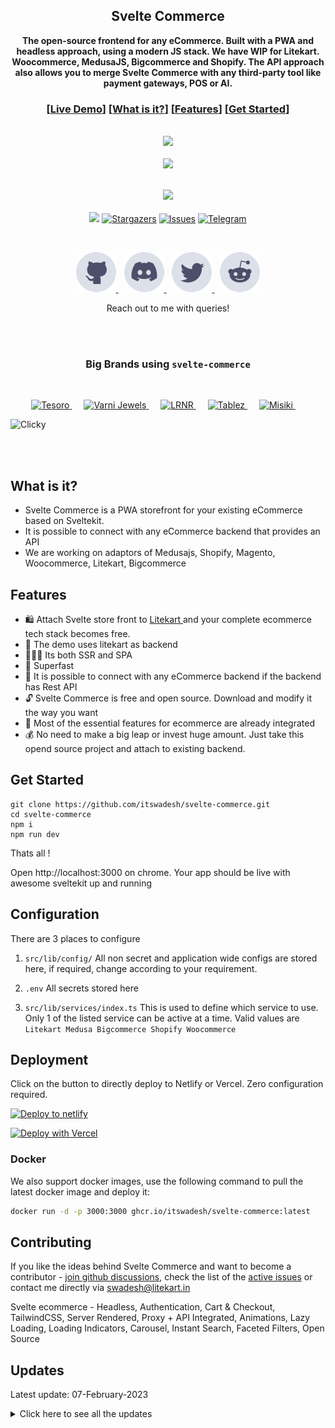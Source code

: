 <div align="center">
<h2>Svelte Commerce</h2>
</div>

<div align="center">

**The open-source frontend for any eCommerce. Built with a PWA and headless approach, using a modern JS stack. We have WIP for Litekart. Woocommerce, MedusaJS, Bigcommerce and Shopify. The API approach also allows you to merge Svelte Commerce with any third-party tool like payment gateways, POS or AI.**

</div>

<div align="center">

### [[Live Demo](https://demo.litekart.in/)] \[[What is it?](#what-is-it)] \[[Features](#features)] \[[Get Started](#get-started)]

</div>

<div align="center" width="60%" height="auto">
  <br>
    <img src="https://res.cloudinary.com/itswadesh/image/upload/v1678600224/litekart/free_for_developers_1.png">
</div>
<div align="center" width="60%" height="auto">
  <br>
    <img src=".github/svelte-commerce.gif">
</div>

<br/>

<p align="center">
  <img src="https://img.shields.io/badge/Made_With-Svelte-red.svg?style=for-the-badge&color=dc8a78&logoColor=FF3E00&labelColor=302D41&logo=svelte"><br/><br/>
  <img src="https://img.shields.io/badge/Maintained%3F-Yes-blueviolet?style=for-the-badge&color=209fb5&labelColor=5c5f77">
	<a href="https://github.com/itswadesh/svelte-commerce/stargazers" target="_blank">
		<img alt="Stargazers" src="https://img.shields.io/github/stars/itswadesh/svelte-commerce?style=for-the-badge&logo=starship&color=C9CBFF&logoColor=D9E0EE&labelColor=302D41"></a>
	<a href="https://github.com/itswadesh/svelte-commerce/issues" target="_blank">
		<img alt="Issues" src="https://img.shields.io/github/issues/itswadesh/svelte-commerce?style=for-the-badge&logo=gitbook&color=B5E8E0&logoColor=D9E0EE&labelColor=302D41"></a>
  <a href="https://t.me/itswadesh" target="_blank">
    <img alt="Telegram" src="https://img.shields.io/badge/Telegram-itswadesh-blue.svg?style=for-the-badge"></a>
</p>

<br/>
<p align="center">
  <a href="https://github.com/itswadesh/svelte-commerce/discussions/new/choose" target="_blank">
    <picture>
      <source srcset="assets/social/macchiato_github.svg" width="64" height="64" alt="Github Logo" media="(prefers-color-scheme: dark)"/>
      <source srcset="assets/social/latte_github.svg" width="64" height="64" alt="Github Logo" media="(prefers-color-scheme: light), (prefers-color-scheme: no-preference)"/>
      <img src="assets/social/latte_github.svg" width="64" height="64" alt="Github Logo"/>
    </picture>
  </a>
  <img src="assets/misc/transparent.png" height="1" width="5"/>
  <a href="https://discord.gg/4G7zbcpt" target="_blank">
    <picture>
      <source srcset="assets/social/macchiato_discord.svg" width="64" height="64" alt="Discord Logo" media="(prefers-color-scheme: dark)"/>
      <source srcset="assets/social/latte_discord.svg" width="64" height="64" alt="Discord Logo" media="(prefers-color-scheme: light), (prefers-color-scheme: no-preference)"/>
      <img src="assets/social/latte_discord.svg" width="64" height="64" alt="Discord Logo"/>
    </picture>
  </a>
  <img src="assets/misc/transparent.png" height="1" width="5"/>
  <a href="https://twitter.com/itswadesh" target="_blank">
    <picture>
      <source srcset="assets/social/macchiato_twitter.svg" width="64" height="64" alt="Twitter Logo" media="(prefers-color-scheme: dark)"/>
      <source srcset="assets/social/latte_twitter.svg" width="64" height="64" alt="Twitter Logo" media="(prefers-color-scheme: light), (prefers-color-scheme: no-preference)"/>
      <img src="assets/social/latte_twitter.svg" width="64" height="64" alt="Twitter Logo"/>
    </picture>
  </a>
  <img src="assets/misc/transparent.png" height="1" width="5"/>
  <a href="https://reddit.com/u/itswadesh" target="_blank">
    <picture>
      <source srcset="assets/social/macchiato_reddit.svg" width="64" height="64" alt="Reddit Logo" media="(prefers-color-scheme: dark)"/>
      <source srcset="assets/social/latte_reddit.svg" width="64" height="64" alt="Reddit Logo" media="(prefers-color-scheme: light), (prefers-color-scheme: no-preference)"/>
      <img src="assets/social/latte_reddit.svg" width="64" height="64" alt="Reddit Logo"/>
    </picture>
  </a>
</p>

<p align="center">
Reach out to me with queries!
</p>
<br/>
<br/>

<div align="center">

### Big Brands using `svelte-commerce`

</div>
<br/>
<p align="center">
  <a href="https://tesoro.pk/" target="_blank">
    <img src="https://res.cloudinary.com/itswadesh/image/upload/v1682424690/tesoro.png?tr=w-auto,h-80,ar-3-4,cm-pad_resize&sharpen=true" height="64" alt="Tesoro">
  </a>
  <img src="assets/misc/transparent.png" height="1" width="15"/>
  <a href="https://varnijewels.com/" target="_blank">
    <img src="https://ik.imagekit.io/3n6cglxq6/img/varni-logo_1619291754__34835-qt10qx2uq90x.webp?tr=w-auto,h-80,ar-3-4,cm-pad_resize&sharpen=true" height="64" alt="Varni Jewels">
  </a>
  <img src="assets/misc/transparent.png" height="1" width="15"/>
  <a href="https://lrnr.in/" target="_blank">
    <img src="https://res.cloudinary.com/itswadesh/image/upload/v1682423814/logo-lrnr.png?tr=w-auto,h-80,ar-3-4,cm-pad_resize&sharpen=true" height="64" alt="LRNR">
  </a>
  <img src="assets/misc/transparent.png" height="1" width="15"/>
  <a href="https://tablez.com/" target="_blank">
    <img src="https://tablez.com/icon.png" height="64" alt="Tablez">
  </a>
  <img src="assets/misc/transparent.png" height="1" width="15"/>
  <a href="https://b.zapvi.in/" target="_blank">
    <img src="https://cdn.zapvi.in/img/Zapvi-Black-Logo-iKPQP43npcI2.svg?width=3&height=4&blur=25&aspect_ratio=3:4" height="64" alt="Misiki">
  </a>
  <img src="assets/misc/transparent.png" height="1" width="15"/>
  <div>
    <img src="https://res.cloudinary.com/itswadesh/image/upload/v1682424327/clicky_logo-97724356932.png?width=3&height=4&blur=25&aspect_ratio=3:4" height="64" alt="Clicky">
  </div>

</p>
<br/>
<br/>

## What is it?

- Svelte Commerce is a PWA storefront for your existing eCommerce based on Sveltekit.
- It is possible to connect with any eCommerce backend that provides an API
- We are working on adaptors of Medusajs, Shopify, Magento, Woocommerce, Litekart, Bigcommerce

## Features

- 🛍️ Attach Svelte store front to <a href="https://admin.litekart.in/" aria-label="Click to brouse svelte store front"> Litekart </a> and your complete ecommerce tech stack becomes free.
- 👥 The demo uses litekart as backend
- 👨🏻‍💻 Its both SSR and SPA
- 🚀 Superfast
- 🔗 It is possible to connect with any eCommerce backend if the backend has Rest API
- 🔓 Svelte Commerce is free and open source. Download and modify it the way you want
- 🛒 Most of the essential features for ecommerce are already integrated
- 💰 No need to make a big leap or invest huge amount. Just take this opend source project and attach to existing backend.

## Get Started

```
git clone https://github.com/itswadesh/svelte-commerce.git
cd svelte-commerce
npm i
npm run dev
```

Thats all !

Open http://localhost:3000 on chrome. Your app should be live with awesome sveltekit up and running

## Configuration
There are 3 places to configure

1. `src/lib/config/`
All non secret and application wide configs are stored here, if required, change according to your requirement.

2. `.env`
All secrets stored here

3. `src/lib/services/index.ts`
This is used to define which service to use. Only 1 of the listed service can be active at a time. Valid values are `Litekart Medusa Bigcommerce Shopify Woocommerce`

## Deployment

Click on the button to directly deploy to Netlify or Vercel. Zero configuration required.

<a href="https://app.netlify.com/start/deploy?repository=https://github.com/itswadesh/svelte-commerce" aria-label="Click to deploy into netlify">
<img src="https://www.netlify.com/img/deploy/button.svg" alt="Deploy to netlify">
</a>

[![Deploy with Vercel](https://vercel.com/button)](https://vercel.com/new/clone?repository-url=https%3A%2F%2Fgithub.com%2Fitswadesh%2Fsvelte-commerce&demo-title=SvelteKit%20Commerce)

### Docker

We also support docker images, use the following command to pull the latest docker image and deploy it:

```sh
docker run -d -p 3000:3000 ghcr.io/itswadesh/svelte-commerce:latest
```

## Contributing

If you like the ideas behind Svelte Commerce and want to become a contributor - [join github discussions](https://github.com/itswadesh/svelte-commerce/discussions/new/choose), check the list of the [active issues](https://github.com/itswadesh/svelte-commerce/issues) or contact me directly via swadesh@litekart.in

Svelte ecommerce - Headless, Authentication, Cart & Checkout, TailwindCSS, Server Rendered, Proxy + API Integrated, Animations, Lazy Loading, Loading Indicators, Carousel, Instant Search, Faceted Filters, Open Source

## Updates

Latest update: 07-February-2023

<details>
<summary>Click here to see all the updates</summary>

- 07-February-2023 - Prettified.
- 06-February-2023 - Sveltekit 1.5
- 15-December-2022 - Sveltekit 1.0 - Finally.
- 05-December-2022 - fix: Close message
- 30-November-2022 - Fixed: Coupon apply and remove, Added: Back to top fade animation
- 29-November-2022 - Improved image lazy loading technique
- 29-November-2022 - Added Price and Discount filters to product catalog
- 29-November-2022 - Preload data on link hover
- 25-November-2022 - Service worker added
- 10-November-2022 - Product options introduced
- 04-November-2022 - Added verify pincode / zip
- 03-November-2022 - New slider added for more control over design
- 02-November-2022 - Cleanup unused packages
- 31-October-2022 - Dynamic searchbat text
- 31-October-2022 - Added title, description, keywords
- 27-October-2022 - Improved megamenu layout
- 24-October-2022 - fix: login, order success, failed payment, frequently bought together
- 20-October-2022 - Sentry added
- 20-October-2022 - Zero-configuration Coolify deployment
- 16-October-2022 - SEO attributes Added
- 11-October-2022 - Add to cart animation
- 30-September-2022 - Attached to ResT API Backend, Migrated to new Sveltekit version
- 12-September-2022 - Modal based mobile device search instead of page based
- 12-September-2022 - New fully working theme launched
- 04-September-2022 - Product schema Added
- 26-August-2022 - Added Trending Products section
- 26-April-2022 - Latest SvelteKit version
- 26-April-2022 - Improved image lazy loading
- 26-April-2022 - New Banners section
- 26-April-2022 - New Authentication System
- 26-April-2022 - New Blogs section
- 24-April-2022 - Zero-configuration Vercel deployment
- 22-July-2021 - Integrated with netlify deployment
- 07-May-2021 - Completely Migrated to SvelteKit

</details>
